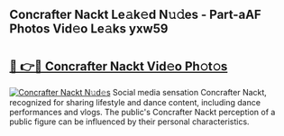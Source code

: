 ## Concrafter Nackt Le𝚊k𝚎d N𝚞𝚍es - Part-aAF Photos Vid𝚎o Le𝚊ks yxw59

# <h2><a href="http://fb72oc.evod.top/?m=Concrafter+Nackt">🔗 👉🔴 Concrafter Nackt Vid𝚎o Ph𝚘t𝚘s</a></h2>

[![Concrafter Nackt N𝚞d𝚎s](https://i.imgur.com/8V9OHl7.gif)](http://fb72oc.evod.top/?m=Concrafter+Nackt)
Social media sensation Concrafter Nackt, recognized for sharing lifestyle and dance content, including dance performances and vlogs. The public's Concrafter Nackt perception of a public figure can be influenced by their personal characteristics. 
